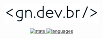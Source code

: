 <div align='center'>

[![gn.dev.br](gndevbr.svg)](https://gn.dev.br)

[![stats](https://github-readme-stats.vercel.app/api?username=guilhermeasn&show_icons=true&hide_rank=true&count_private=true&line_height=24&theme=swift&hide=issues)
![languages](https://github-readme-stats.vercel.app/api/top-langs/?username=guilhermeasn&layout=compact&theme=swift&hide=blade)](https://github.com/guilhermeasn?tab=repositories&sort=stargazers)

</div>
